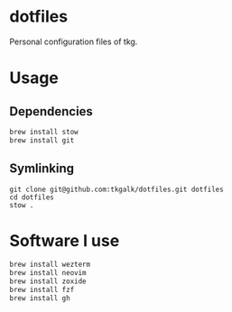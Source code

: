 # dotfiles
Personal configuration files of tkg.

# Usage
## Dependencies
```zsh
brew install stow
brew install git
```

## Symlinking
```
git clone git@github.com:tkgalk/dotfiles.git dotfiles
cd dotfiles
stow .
```

# Software I use
```zsh
brew install wezterm
brew install neovim
brew install zoxide
brew install fzf
brew install gh
```
